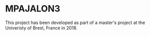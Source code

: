 # MPAJALON3
This project has been developed as part of a master's project at the
Univeristy of Brest, France in 2018.
